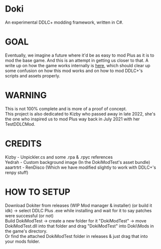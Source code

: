 # Doki
 An experimental DDLC+ modding framework, written in C#.

# GOAL
Eventually, we imagine a future where it'd be as easy to mod Plus as it is to mod the base game. And this is an attempt in getting us closer to that. A write up on how the game works internally is [here](https://arcadia.noia.site/posts/1733492691528), which should clear up some confusion on how this mod works and on how to mod DDLC+'s scripts and assets properly. <br>
# WARNING
This is not 100% complete and is more of a proof of concept. <br> This project is also dedicated to Kizby who passed away in late 2022, she's the one who inspired us to mod Plus way back in July 2021 with her TestDDLCMod.

# CREDITS
Kizby - Unpickler.cs and some .rpa & .rpyc references<br>
Yedrah - Custom background image (In the DokiModTest's asset bundle) <br>
aaartrtrt - RenDisco (Which we have modified slightly to work with DDLC+'s renpy stuff) <br>

# HOW TO SETUP
Download Dokiter from releases (WIP Mod manager & installer) (or build it idk) -> select DDLC Plus .exe while installing and wait for it to say patches were successful (or not) <br>
Build DokiModTest -> create a new folder for it "DokiModTest" -> move DokiModTest.dll into that folder and drag "DokiModTest" into Doki\Mods in the game's directory. <br>
Or find the attached DokiModTest folder in releases & just drag that into your mods folder.
